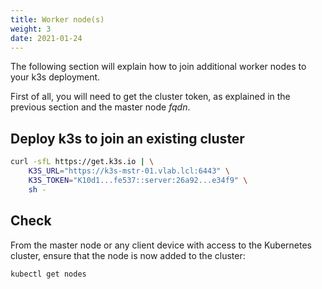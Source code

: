 ```yaml
---
title: Worker node(s)
weight: 3
date: 2021-01-24
---
```


The following section will explain how to join additional worker nodes to your
k3s deployment.

First of all, you will need to get the cluster token, as explained in the previous section and the master node _fqdn_.

## Deploy k3s to join an existing cluster

```bash
curl -sfL https://get.k3s.io | \
    K3S_URL="https://k3s-mstr-01.vlab.lcl:6443" \
    K3S_TOKEN="K10d1...fe537::server:26a92...e34f9" \
    sh -
```

## Check

From the master node or any client device with access to the Kubernetes cluster, ensure that the node is now added to the cluster:

```bash
kubectl get nodes
```
